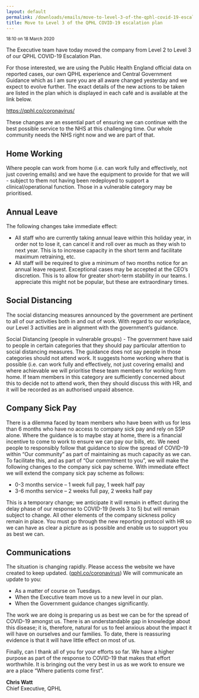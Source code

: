 ```yaml
---
layout: default
permalink: /downloads/emails/move-to-level-3-of-the-qphl-covid-19-escalation-plan/
title: Move to Level 3 of the QPHL COVID-19 escalation plan
---
```


<small>18:10 on 18 March 2020</small>

The Executive team have today moved the company from Level 2 to Level 3 of our QPHL COVID-19 Escalation Plan.

For those interested, we are using the Public Health England official data on reported cases, our own QPHL experience and Central Government Guidance which as I am sure you are all aware changed yesterday and we expect to evolve further. The exact details of the new actions to be taken are listed in the plan which is displayed in each café and is available at the link below.

https://qphl.co/coronavirus/

These changes are an essential part of ensuring we can continue with the best possible service to the NHS at this challenging time. Our whole community needs the NHS right now and we are part of that.  

## Home Working

Where people can work from home (i.e. can work fully and effectively, not just covering emails) and we have the equipment to provide for that we will - subject to them not having been redeployed to support a clinical/operational function. Those in a vulnerable category may be prioritised.

## Annual Leave

The following changes take immediate effect:

- All staff who are currently taking annual leave within this holiday year, in order not to lose it, can cancel it and roll over as much as they wish to next year. This is to increase capacity in the short term and facilitate maximum retraining, etc.
- All staff will be required to give a minimum of two months notice for an annual leave request. Exceptional cases may be accepted at the CEO’s discretion. This is to allow for greater short-term stability in our teams. I appreciate this might not be popular, but these are extraordinary times.  

## Social Distancing

The social distancing measures announced by the government are pertinent to all of our activities both in and out of work. With regard to our workplace, our Level 3 activities are in alignment with the government’s guidance.  

Social Distancing (people in vulnerable groups) - The government have said to people in certain categories that they should pay particular attention to social distancing measures. The guidance does not say people in those categories should not attend work. It suggests home working where that is possible (i.e. can work fully and effectively, not just covering emails) and where achievable we will prioritise these team members for working from home. If team members in this category are sufficiently concerned about this to decide not to attend work, then they should discuss this with HR, and it will be recorded as an authorised unpaid absence.

## Company Sick Pay

There is a dilemma faced by team members who have been with us for less than 6 months who have no access to company sick pay and rely on SSP alone. Where the guidance is to maybe stay at home, there is a financial incentive to come to work to ensure we can pay our bills, etc. We need people to responsibly follow that guidance to slow the spread of COVID-19 within “Our community” as part of maintaining as much capacity as we can. To facilitate this, and as part of “Our commitment to you”, we will make the following changes to the company sick pay scheme. With immediate effect we will extend the company sick pay scheme as follows:

- 0-3 months service – 1 week full pay, 1 week half pay
- 3-6 months service – 2 weeks full pay, 2 weeks half pay

This is a temporary change; we anticipate it will remain in effect during the delay phase of our response to COVID-19 (levels 3 to 5) but will remain subject to change. All other elements of the company sickness policy remain in place. You must go through the new reporting protocol with HR so we can have as clear a picture as is possible and enable us to support you as best we can.

## Communications

The situation is changing rapidly. Please access the website we have created to keep updated. ([qphl.co/coronavirus](https://qphl.co/coronavirus)) We will communicate an update to you:

- As a matter of course on Tuesdays.  
- When the Executive team move us to a new level in our plan.
- When the Government guidance changes significantly.

The work we are doing is preparing us as best we can be for the spread of COVID-19 amongst us. There is an understandable gap in knowledge about this disease; it is, therefore, natural for us to feel anxious about the impact it will have on ourselves and our families. To date, there is reassuring evidence is that it will have little effect on most of us.

Finally, can I thank all of you for your efforts so far. We have a higher purpose as part of the response to COVID-19 that makes that effort worthwhile. It is bringing out the very best in us as we work to ensure we are a place “Where patients come first”.

**Chris Watt**<br>
Chief Executive, QPHL